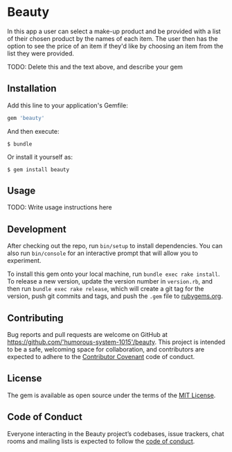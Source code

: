 # Beauty

In this app a user can select a make-up product and be provided with a list of their chosen product by the names of each item. The user then has the option to see the price of an item if they'd like by choosing an item from the list they were provided. 

TODO: Delete this and the text above, and describe your gem

## Installation

Add this line to your application's Gemfile:

```ruby
gem 'beauty'
```

And then execute:

    $ bundle

Or install it yourself as:

    $ gem install beauty

## Usage

TODO: Write usage instructions here

## Development

After checking out the repo, run `bin/setup` to install dependencies. You can also run `bin/console` for an interactive prompt that will allow you to experiment.

To install this gem onto your local machine, run `bundle exec rake install`. To release a new version, update the version number in `version.rb`, and then run `bundle exec rake release`, which will create a git tag for the version, push git commits and tags, and push the `.gem` file to [rubygems.org](https://rubygems.org).

## Contributing

Bug reports and pull requests are welcome on GitHub at https://github.com/'humorous-system-1015'/beauty. This project is intended to be a safe, welcoming space for collaboration, and contributors are expected to adhere to the [Contributor Covenant](http://contributor-covenant.org) code of conduct.

## License

The gem is available as open source under the terms of the [MIT License](https://opensource.org/licenses/MIT).

## Code of Conduct

Everyone interacting in the Beauty project’s codebases, issue trackers, chat rooms and mailing lists is expected to follow the [code of conduct](https://github.com/'humorous-system-1015'/beauty/blob/master/CODE_OF_CONDUCT.md).
